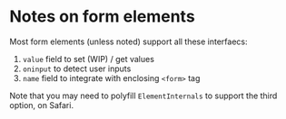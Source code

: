 # Notes on form elements

Most form elements (unless noted) support all these interfaecs:

1. `value` field to set (WIP) / get values
2. `oninput` to detect user inputs
3. `name` field to integrate with enclosing `<form>` tag

Note that you may need to polyfill `ElementInternals` to support the third option, on Safari.
